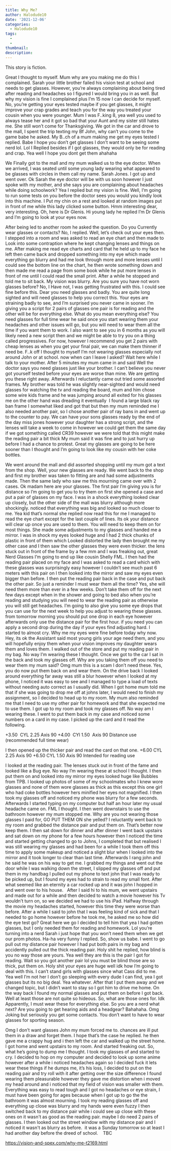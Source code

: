 ```yaml
---
title: Why Me?
author: Halodude10
date: '2021-12-06'
categories:
  - Halodude10
tags:
  - 
  - 
thumbnail: 
description: 
---
```


This story is fiction. 

Great I thought to myself. Mum why are you making me do this I complained. Sarah your little brother failed his vision test at school and needs to get glasses. However, you’re always complaining about being tired after reading and headaches so I figured I would bring you in as well. But why my vision is fine I complained plus I’m 15 now I can decide for myself. No, you’re getting your eyes tested maybe if you get glasses, it might improve your crap grades and teach you for the way you treated your cousin when you were younger. Mum I was F..king 8, yea well you used to always tease her and it got so bad that your Aunt and my sister still hates me. She still won’t come for Thanksgiving. We got in the car and drove to the mall, I spent the trip texting my Bf John, why can’t you come to the game babe he asked. My B..ch of a mum making me get my eyes tested I replied. Babe I hope you don’t get glasses I don’t want to be seeing some nerd lol. Lol I Replied besides if I got glasses, they would only be for reading and crap. Yea well I hope you dont get them ahahaha 

We Finally got to the mall and my mum walked us to the eye doctor. When we arrived, I was seated until some young lady wearing what appeared to be glasses with circles in them call my name. Sarah Jones. I got up and went over. Ok Sarah the eye doctor will be with us soon however I just spoke with my mother, and she says you are complaining about headaches while doing schoolwork? Yea I replied but my vision is fine. Well, I’m going to run some tests on you before the doctor sees you would you kindly look into this machine. I Put my chin on a rest and looked at random images put in front of me while this lady clicked some button. Hmm interesting dear, very interesting. Oh, here is Dr Glenis. Hi young lady he replied I’m Dr Glenis and I’m going to look at your eyes now. 

After being led to another room he asked the question. Do you Currently wear glasses or contacts? No, I replied. Well, let’s check out your eyes then. I stepped into a room and was asked to read an eye chart and then made to Look into some contraption where he kept changing lenses and things on me. After making me read eye charts and card that he held up to my face he left then came back and dropped something into my eye which made everything go blurry and had me look through more and more lenses until I could see the bottom line on the chart, he then wrote something down and then made me read a page from some book while he put more lenses in front of me until I could read the small print. After a while he stopped and told me to sit back. My vision was blurry. Are you sure you have not worn glasses before? No, I Have not, I was getting frustrated with this. I could see fine before this. Dear you need glasses and badly. You are quite long sighted and will need glasses to help you correct this. Your eyes are straining badly to see, and I’m surprised you never came in sooner. I’m giving you a script for 2 pairs of glasses one pair is for reading and the other will be for everything else. What do you mean everything else? You need glasses for full time wear he said once you start wearing them your headaches and other issues will go, but you will need to wear them all the time if you want them to work. I also want to see you in 6 months as you will likely need a new script then and we might be able to try you on a thing called progressives. For now, however I recommend you get 2 pairs with cheap lenses as when you get your final pair, we can make them thinner if need be. F..k off I thought to myself I’m not wearing glasses especially not around John or at school. now when can I leave I asked? Wait here while I talk to your mother. After 5 minutes my mum came in and said Well the doctor says you need glasses just like your brother. I can’t believe you never got yourself tested before your eyes are worse than mine. We are getting you these right away. Afterwards I reluctantly came out tried some assorted frames. My brother was told he was slightly near-sighted and would need glasses for watching the tv and reading the board, mum and him chose some wire kids frame and he was jumping around all exited for his glasses me on the other hand was dreading it eventually  I found a large black ray ban frame I somewhat liked and got that but then my mum reminded me I also needed another pair, so I chose another pair of ray bans in and went up to the counter to pay. We can have your sons glasses ready by the end of the day miss jones however your daughter has a strong script, and the lenses will take a week to come in however we could get them the same day if we got something called CR39 however we were told that this might make the reading pair a bit thick My mum said it was fine and to just hurry up before I had a chance to protest. Great my glasses are going to be here sooner than I thought and I’m going to look like my cousin with her coke bottles. 

We went around the mall and did assorted shopping until my mum got a text from the shop. Well, your new glasses are ready. We went back to the shop and first my brother was taken to fitting are and had some adjustments made. Then the same lady who saw me this mourning came over with 2 cases. Ok madam here are your glasses. The first pair I’m giving you is for distance so I’m going to get you to try them on first she opened a case and put a pair of glasses on my face. I was in a shock everything looked clear up closely, but the other side of the mall was blurry although more shockingly. noticed that everything was big and looked so much closer to me. Yea kid that’s normal she replied now read this for me I managed to read the eye chart except for the last couple of lines. Its ok your distance will clear up once you are used to them. You will need to keep them on for most things. She made some adjustments to my glasses and handed me a mirror. I was in shock my eyes looked huge and I had 2 thick chunks of plastic in front of them which Looked distorted the lady then brought me my other case and I then saw the other glasses they were even thicker. the lens stuck out in front of the frame by a few mm and I was freaking out, great Nerd Glasses I’m going to end up like cousin Shelly FML. I then had the reading pair placed on my face and I was asked to read a card which with these glasses was surprisingly easy however I couldn’t see much past 6 meters with this pair on I then looked into the mirror and saw my eyes even bigger than before. I then put the reading pair back in the case and put back the other pair. So just a reminder I must wear them all the time? Yes, she will need them more than ever in a few weeks. Don’t take them off for the next few days except when in the shower and going to bed also when you’re reading and studying you will need to wear the reading pair as otherwise you will still get headaches. I’m going to also give you some eye drops that you can use for the next week to help you adjust to wearing these glasses. from tomorrow morning you should put one drop in each eye however afterwards only use the distance pair for the first hour. if you need you can apply a second drop during the day if your eyes find adjusting hard. I started to almost cry. Why me my eyes were fine before today why now. Hey, its ok the Assistant said most young girls your age need them, and you will hopefully enjoy them when your vision improves my daughter wears them and loves them. I walked out of the store and put my reading pair in my bag. No way I’m wearing these I thought. Once we got to the car I sat in the back and took my glasses off. Why are you taking them off you need to wear them my mum said? Omg mum this is a scam I don’t need these. Yes, you do now put them back on and wear them. 
On the drive back I looked around everything far away was still a blur however when I looked at my phone, I noticed it was easy to see and I managed to type a load of texts without needing auto correct as I usually did. When I got home mum told me that if she was going to drop me off at johns later, I would need to finish my assignment, so I decided to head up to my room. My mum also reminded me that I need to use my other pair for homework and that she expected me to use them.
I got up to my room and took my glasses off. No way am I wearing these. I went to put them back in my case and noticed some numbers on a card in my case. I picked up the card and it read the following.

+3.50  CYL 2.25 Axis 90
+4.00  CYl 1.50  Axis 90
Distance use (recommended full time wear)

I then opened up the thicker pair and read the card on that one.
+6.00 CYL 2.25 Axis 90
+6.50 CYL 1.50 Axis 90
Intended for reading use 

I looked at the reading pair. The lenses stuck out in front of the fame and looked like a Bug eye. No way I’m wearing these at school I thought. I then put them on and looked into my mirror my eyes looked huge like Bubbles from TPB. I looked up photos of some of my schoolmates who I knew wore glasses and none of them wore glasses as thick as this except this one girl who had coke bottles however hers minified her eyes not magnified. I then took my glasses off and noticed my phone was blurry for a few seconds. Afterwards I started typing on my computer but half an hour later my usual headache came on. FML I thought. I then went downstairs to use the bathroom however my mum stopped me. Why are you not wearing those glasses I paid for, GO PUT THEM ON she yelled? I reluctantly went back to my room and grabbed the distance pair and put them on. That’s better now keep them. I then sat down for dinner and after dinner I went back upstairs and sat down on my phone for a few hours however then I noticed the time and started getting changed to go to Johns, I completed that but realised I was still wearing my glasses and had been for a while I took them off this time to apply some makeup and noticed a slight blur when I looked into the mirror and it took longer to clear than last time. Afterwards I rang john and he said he was on his way to get me. I grabbed my things and went out the door while I was walking down the street, I slipped my glasses off and put them in my handbag I pulled out my phone to text john that I was ready to be picked up, but I found my eyes had to strain to read my small font. After what seemed like an eternity a car rocked up and it was john I hopped in and went over to his house.
 
After I said hi to his mum, we went upstairs and made out for a while and then decided to watch a movie however his Tv wouldn’t turn on, so we decided we had to use his iPad. Halfway through the movie my headaches started, however this time they were worse than before. After a while I said to john that I was feeling kind of sick and that I needed to go home however before he took me, he asked me so how did the eye test go? Great here we go I decided to tell him that yea I had gotten glasses, but I only needed them for reading and homework. Lol you’re turning into a nerd Sarah i just hope that you won’t need them when we get our prom photos. Ha-ha very funny I replied. So, show us babe. I went to go pull out my distance pair however I had put both pairs in my bag and accidently pulled out the thick reading pair. Holy shit he replied, how blind is you no way those are yours. Yea well they are this is the pair I got for reading. Wait so you got another pair lol you must be blind those are so thick, put them on. Holy shit your eyes are huge well idk how I’m going to deal with this. I can’t stand girls with glasses since what Cass did to me. Yea well I’m not her I don’t go sleeping with every dude I can find, yea I got glasses but its no big deal. Yea whatever. After that I put them away and we changed topic, but I didn’t want to stay so I got him to drive me home. On the way back I found my normal glasses and put them on before I got back. Well at least those are not quite so hideous. So, what are those ones for. Idk Apparently, I must wear these for everything else. So you are a nerd what next? Are you going to get hearing aids and a headgear? Bahahaha. Omg Joking but seriously you get some contacts. You don’t want to have to wear glasses for sporting season. 

Omg I don’t want glasses John my mum forced me to. chances are ill put them in a draw and forget them. I hope that’s the case he replied. he then gave me a crappy hug and i then left the car and walked up the street home.
I got home and went upstairs to my room. And started freaking out. So, what he’s going to dump me I thought. I took my glasses of and started to cry. I decided to hop on my computer and decided to look up some anime however after a while i noticed headaches again so I decided fuck it lets wear these things if he dumps me, it’s his loss, I decided to put on the reading pair and try roll with it after getting over the size difference I found wearing them pleasurable however they gave me distortion when i moved my head around and i noticed that my field of vision was smaller with them. Everything was easy to read tough and I got no headaches or eye strain, I must have been going for ages because when I got up to go the the bathroom it was almost mourning. I took my reading glasses off and everything up close was blurry and my hands were even fuzzy I then switched back to my distance pair while i could see up close with these ones on it wasn't as good as the reading pair. maybe I do need 2 pairs of glasses. I then looked out the street window with my distance pair and I noticed it wasn't as blurry as before.  it was a Sunday tomorrow so at least I had another day before the dreed of school. 
 
TBC
 
 
 

https://vision-and-spex.com/why-me-t2169.html
